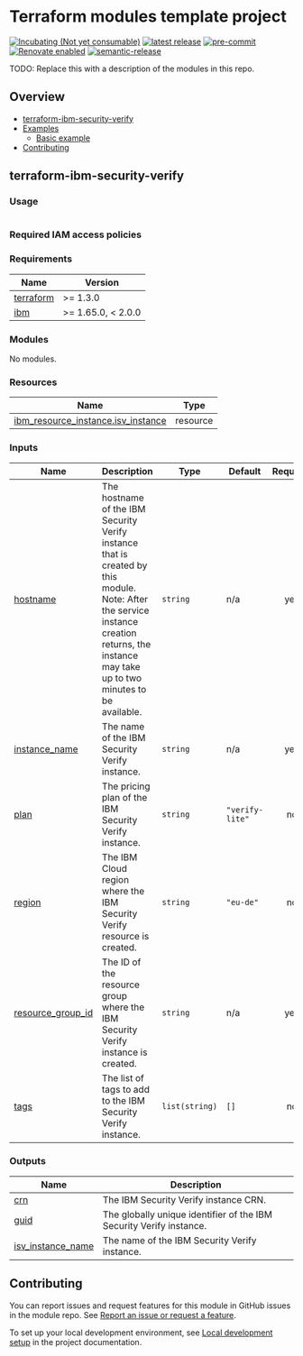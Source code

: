 <!-- Update this title with a descriptive name. Use sentence case. -->
# Terraform modules template project

<!--
Update status and "latest release" badges:
  1. For the status options, see https://terraform-ibm-modules.github.io/documentation/#/badge-status
  2. Update the "latest release" badge to point to the correct module's repo. Replace "terraform-ibm-module-template" in two places.
-->
[![Incubating (Not yet consumable)](https://img.shields.io/badge/status-Incubating%20(Not%20yet%20consumable)-red)](https://terraform-ibm-modules.github.io/documentation/#/badge-status)
[![latest release](https://img.shields.io/github/v/release/terraform-ibm-modules/terraform-ibm-security-verify?logo=GitHub&sort=semver)](https://github.com/terraform-ibm-modules/terraform-ibm-security-verify/releases/latest)
[![pre-commit](https://img.shields.io/badge/pre--commit-enabled-brightgreen?logo=pre-commit&logoColor=white)](https://github.com/pre-commit/pre-commit)
[![Renovate enabled](https://img.shields.io/badge/renovate-enabled-brightgreen.svg)](https://renovatebot.com/)
[![semantic-release](https://img.shields.io/badge/%20%20%F0%9F%93%A6%F0%9F%9A%80-semantic--release-e10079.svg)](https://github.com/semantic-release/semantic-release)

<!--
Add a description of modules in this repo.
Expand on the repo short description in the .github/settings.yml file.

For information, see "Module names and descriptions" at
https://terraform-ibm-modules.github.io/documentation/#/implementation-guidelines?id=module-names-and-descriptions
-->

TODO: Replace this with a description of the modules in this repo.


<!-- The following content is automatically populated by the pre-commit hook -->
<!-- BEGIN OVERVIEW HOOK -->
## Overview
* [terraform-ibm-security-verify](#terraform-ibm-security-verify)
* [Examples](./examples)
    * [Basic example](./examples/basic)
* [Contributing](#contributing)
<!-- END OVERVIEW HOOK -->


<!--
If this repo contains any reference architectures, uncomment the heading below and link to them.
(Usually in the `/reference-architectures` directory.)
See "Reference architecture" in the public documentation at
https://terraform-ibm-modules.github.io/documentation/#/implementation-guidelines?id=reference-architecture
-->
<!-- ## Reference architectures -->


<!-- Replace this heading with the name of the root level module (the repo name) -->
## terraform-ibm-security-verify

### Usage

<!--
Add an example of the use of the module in the following code block.

Use real values instead of "var.<var_name>" or other placeholder values
unless real values don't help users know what to change.
-->

```hcl

```

### Required IAM access policies

<!-- PERMISSIONS REQUIRED TO RUN MODULE
If this module requires permissions, uncomment the following block and update
the sample permissions, following the format.
Replace the sample Account and IBM Cloud service names and roles with the
information in the console at
Manage > Access (IAM) > Access groups > Access policies.
-->

<!--
You need the following permissions to run this module:

- IAM services
    - **Sample IBM Cloud** service
        - `Editor` platform access
        - `Manager` platform access
- Account management services
    - **Sample account management** service
        - `Editor` platform access
-->

<!-- NO PERMISSIONS FOR MODULE
If no permissions are required for the module, uncomment the following
statement instead the previous block.
-->

<!-- No permissions are needed to run this module.-->


<!-- The following content is automatically populated by the pre-commit hook -->
<!-- BEGINNING OF PRE-COMMIT-TERRAFORM DOCS HOOK -->
### Requirements

| Name | Version |
|------|---------|
| <a name="requirement_terraform"></a> [terraform](#requirement\_terraform) | >= 1.3.0 |
| <a name="requirement_ibm"></a> [ibm](#requirement\_ibm) | >= 1.65.0, < 2.0.0 |

### Modules

No modules.

### Resources

| Name | Type |
|------|------|
| [ibm_resource_instance.isv_instance](https://registry.terraform.io/providers/IBM-Cloud/ibm/latest/docs/resources/resource_instance) | resource |

### Inputs

| Name | Description | Type | Default | Required |
|------|-------------|------|---------|:--------:|
| <a name="input_hostname"></a> [hostname](#input\_hostname) | The hostname of the IBM Security Verify instance that is created by this module. Note: After the service instance creation returns, the instance may take up to two minutes to be available. | `string` | n/a | yes |
| <a name="input_instance_name"></a> [instance\_name](#input\_instance\_name) | The name of the IBM Security Verify instance. | `string` | n/a | yes |
| <a name="input_plan"></a> [plan](#input\_plan) | The pricing plan of the IBM Security Verify instance. | `string` | `"verify-lite"` | no |
| <a name="input_region"></a> [region](#input\_region) | The IBM Cloud region where the IBM Security Verify resource is created. | `string` | `"eu-de"` | no |
| <a name="input_resource_group_id"></a> [resource\_group\_id](#input\_resource\_group\_id) | The ID of the resource group where the IBM Security Verify instance is created. | `string` | n/a | yes |
| <a name="input_tags"></a> [tags](#input\_tags) | The list of tags to add to the IBM Security Verify instance. | `list(string)` | `[]` | no |

### Outputs

| Name | Description |
|------|-------------|
| <a name="output_crn"></a> [crn](#output\_crn) | The IBM Security Verify instance CRN. |
| <a name="output_guid"></a> [guid](#output\_guid) | The globally unique identifier of the IBM Security Verify instance. |
| <a name="output_isv_instance_name"></a> [isv\_instance\_name](#output\_isv\_instance\_name) | The name of the IBM Security Verify instance. |
<!-- END OF PRE-COMMIT-TERRAFORM DOCS HOOK -->

<!-- Leave this section as is so that your module has a link to local development environment set-up steps for contributors to follow -->
## Contributing

You can report issues and request features for this module in GitHub issues in the module repo. See [Report an issue or request a feature](https://github.com/terraform-ibm-modules/.github/blob/main/.github/SUPPORT.md).

To set up your local development environment, see [Local development setup](https://terraform-ibm-modules.github.io/documentation/#/local-dev-setup) in the project documentation.
